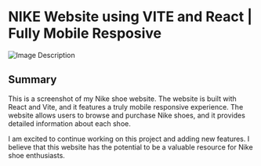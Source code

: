 # NIKE Website using VITE and React | Fully Mobile Resposive
![Image Description](https://ibb.co/K7YKwL6/show.png)

## Summary
This is a screenshot of my Nike shoe website. The website is built with React and Vite, and it features a truly mobile responsive experience. The website allows users to browse and purchase Nike shoes, and it provides detailed information about each shoe.

I am excited to continue working on this project and adding new features. I believe that this website has the potential to be a valuable resource for Nike shoe enthusiasts.